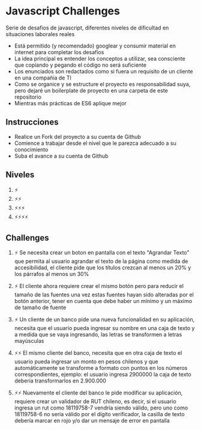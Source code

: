 # Javascript Challenges


Serie de desafios de javascript, diferentes niveles de dificultad en situaciones laborales reales

- Está permitido (y recomendado) googlear y consumir material en internet para completar los desafios
- La idea principal es entender los conceptos a utilizar, sea consciente que copiando y pegando el código no será suficiente
- Los enunciados son redactados como si fuera un requisito de un cliente en una compañia de TI
- Como se organice y se estructure el proyecto es responsabilidad suya, pero dejaré un boilerplate de proyecto en una carpeta de este repositorio
- Mientras más prácticas de ES6 aplique mejor 

## Instrucciones

- Realice un Fork del proyecto a su cuenta de Github
- Comience a trabajar desde el nivel que le parezca adecuado a su conocimiento
- Suba el avance a su cuenta de Github

## Niveles

1) ⚡
2) ⚡⚡
3) ⚡⚡⚡
4) ⚡⚡⚡⚡

## Challenges


1) ⚡ Se necesita crear un boton en pantalla con el texto "Agrandar Texto" que permita al usuario agrandar el texto de la página como medida de accesibilidad, el cliente pide que los títulos crezcan al menos un 20% y los párrafos al menos un 30% 

2) ⚡ El cliente ahora requiere crear el mismo botón pero para reducir el tamaño de las fuentes una vez estas fuentes hayan sido alteradas por el botón anterior, tener en cuenta que debe haber un mínimo y un máximo de tamaño de fuente

3) ⚡ Un cliente de un banco pide una nueva funcionalidad en su aplicación, necesita que el usuario pueda ingresar su nombre en una caja de texto y a medida que se vaya ingresando, las letras se transformen a letras mayúsculas

4) ⚡⚡ El mismo cliente del banco, necesita que en otra caja de texto el usuario pueda ingresar un monto en pesos chilenos y que automáticamente se transforme a formato con puntos en los números correspondientes, ejemplo: el usuario ingresa 2900000 la caja de texto deberia transformarlos en 2.900.000 

5) ⚡⚡ Nuevamente el cliente del banco le pide modificar su aplicación, requiere crear un validador de RUT chileno, es decir, si el usuario ingresa un rut como 18119758-7 vendría siendo válido, pero uno como 18119758-6 no sería válido por el dígito verificador, la casilla de texto debería marcar en rojo y/o dar un mensaje de error en pantalla


